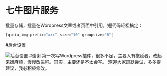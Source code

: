# 七牛图片服务
批量存储，批量在Wordpress文章或者页面中引用，短代码轻松搞定：
``` php
[qiniu_img prefix="xxx" size="10" groupsize="6"]
```
#后台设置

![后台设置 ](http://strongimg.qiniudn.com/blog_2015-03-27_103934.png)
#谢谢
第一次写Wordpress插件，很多不足，主要人有拖延者，改起来嫌麻烦，慢慢改进吧。其实，主要还是不太会写。
欢迎大家踊跃尝试，多多提建议，我必积极修改。
